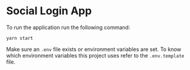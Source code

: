 # Social Login App

To run the application run the following command:

```
yarn start
```

Make sure an `.env` file exists or environment variables are set. To know which environment variables this project uses refer to the `.env.template` file.